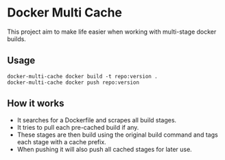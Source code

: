 # Docker Multi Cache

This project aim to make life easier when working with multi-stage docker builds.

## Usage

```
docker-multi-cache docker build -t repo:version .
docker-multi-cache docker push repo:version
```

## How it works

 - It searches for a Dockerfile and scrapes all build stages.
 - It tries to pull each pre-cached build if any.
 - These stages are then build using the original build command and tags each stage with a cache prefix.
 - When pushing it will also push all cached stages for later use.